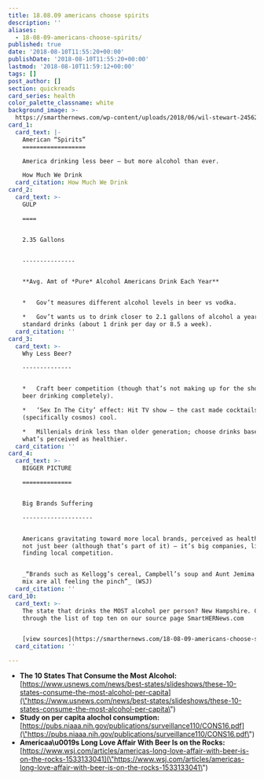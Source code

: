 ```yaml
---
title: 18.08.09 americans choose spirits
description: ''
aliases:
  - 18-08-09-americans-choose-spirits/
published: true
date: '2018-08-10T11:55:20+00:00'
publishDate: '2018-08-10T11:55:20+00:00'
lastmod: '2018-08-10T11:59:12+00:00'
tags: []
post_author: []
section: quickreads
card_series: health
color_palette_classname: white
background_image: >-
  https://smarthernews.com/wp-content/uploads/2018/06/wil-stewart-24562-unsplash-scaled.jpg
card_1:
  card_text: |-
    American “Spirits”
    ==================

    America drinking less beer – but more alcohol than ever.

    How Much We Drink
  card_citation: How Much We Drink
card_2:
  card_text: >-
    GULP

    ====


    2.35 Gallons  


    ---------------


    **Avg. Amt of *Pure* Alcohol Americans Drink Each Year**


    *   Gov’t measures different alcohol levels in beer vs vodka.

    *   Gov’t wants us to drink closer to 2.1 gallons of alcohol a year orA 448
    standard drinks (about 1 drink per day or 8.5 a week).
  card_citation: ''
card_3:
  card_text: >-
    Why Less Beer?

    --------------


    *   Craft beer competition (though that’s not making up for the shortfall in
    beer drinking completely).

    *   ‘Sex In The City’ effect: Hit TV show – the cast made cocktails
    (specifically cosmos) cool.

    *   Millenials drink less than older generation; choose drinks based on
    what’s perceived as healthier.
  card_citation: ''
card_4:
  card_text: >-
    BIGGER PICTURE

    ==============


    Big Brands Suffering

    --------------------


    Americans gravitating toward more local brands, perceived as healthier. It’s
    not just beer (although that’s part of it) – it’s big companies, like Bud,
    finding local competition.


    _“Brands such as Kellogg’s cereal, Campbell’s soup and Aunt Jemima pancake
    mix are all feeling the pinch”_ (WSJ)
  card_citation: ''
card_10:
  card_text: >-
    The state that drinks the MOST alcohol per person? New Hampshire. Click
    through the list of top ten on our source page SmartHERNews.com


    [view sources](https://smarthernews.com/18-08-09-americans-choose-spirits/)
  card_citation: ''

---
```

*   **The 10 States That Consume the Most Alcohol:**  
    [https://www.usnews.com/news/best-states/slideshows/these-10-states-consume-the-most-alcohol-per-capita](\"https://www.usnews.com/news/best-states/slideshows/these-10-states-consume-the-most-alcohol-per-capita\")
*   **Study on per capita alochol consumption:**  
    [https://pubs.niaaa.nih.gov/publications/surveillance110/CONS16.pdf](\"https://pubs.niaaa.nih.gov/publications/surveillance110/CONS16.pdf\")
*   **Americaa\\u0019s Long Love Affair With Beer Is on the Rocks:**  
    [https://www.wsj.com/articles/americas-long-love-affair-with-beer-is-on-the-rocks-1533133041](\"https://www.wsj.com/articles/americas-long-love-affair-with-beer-is-on-the-rocks-1533133041\")